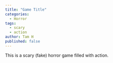 ```yaml
---
title: "Game Title"
categories:
  - Horror
tags:
  - scary
  - action
author: Tam H
published: false
---
```


This is a scary (fake) horror game filled with action.
